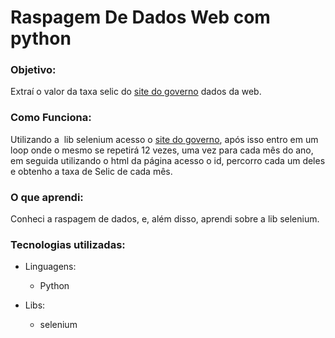 <h1>Raspagem De Dados Web com python</h1>
<h3>Objetivo:</h3>
    <p>
     Extraí o valor da taxa selic do <a href="https://www.gov.br/receitafederal/pt-br/assuntos/orientacao-tributaria/pagamentos-e-parcelamentos/taxa-de-juros-selic">site do governo</a> dados da web.
    </p>

<h3>Como Funciona:</h3>
    <p>
        Utilizando a  lib selenium acesso o <a href="https://www.gov.br/receitafederal/pt-br/assuntos/orientacao-tributaria/pagamentos-e-parcelamentos/taxa-de-juros-selic">site do governo</a>, após isso entro em um loop onde o mesmo se repetirá 12 vezes, uma vez para cada mês do ano, em seguida utilizando o html da página acesso o id, percorro cada um deles e obtenho a taxa de Selic de cada mês. 
    </p>

<h3> O que aprendi:</h3>
    <p>
        Conheci a raspagem de dados, e, além disso, aprendi sobre a lib selenium.
    </p>

<h3>Tecnologias utilizadas:</h3>

  - Linguagens:
    - Python
  
  - Libs:
    - selenium

